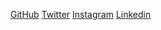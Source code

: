[GitHub](http://github.com/hazrinatn)
[Twitter](http://twitter.com/hazrinatn)
[Instagram](http://instagram.com/hazrinatn)
[Linkedin](http://linkedin.com/in/hazrina-tiyas-nussa)
